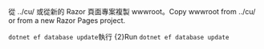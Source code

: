 <span data-ttu-id="32177-101">從 ../cu/ 或從新的 Razor 頁面專案複製 wwwroot。</span><span class="sxs-lookup"><span data-stu-id="32177-101">Copy wwwroot from ../cu/ or from a new Razor Pages project.</span></span>

<span data-ttu-id="32177-102">`dotnet ef database update`執行 {2}</span><span class="sxs-lookup"><span data-stu-id="32177-102">Run `dotnet ef database update`</span></span>
